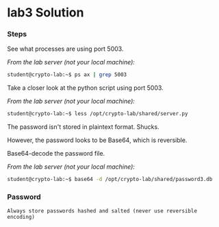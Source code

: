 # lab3 Solution

### Steps

See what processes are using port 5003.

*From the lab server (not your local machine):*
```bash
student@crypto-lab:~$ ps ax | grep 5003
```

Take a closer look at the python script using port 5003.

*From the lab server (not your local machine):*
```bash
student@crypto-lab:~$ less /opt/crypto-lab/shared/server.py
```

The password isn't stored in plaintext format.  Shucks.

However, the password looks to be Base64, which is reversible.

Base64-decode the password file.

*From the lab server (not your local machine):*
```bash
student@crypto-lab:~$ base64 -d /opt/crypto-lab/shared/password3.db
```


### Password

```
Always store passwords hashed and salted (never use reversible encoding)
```
